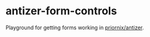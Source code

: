 # antizer-form-controls #

Playground for getting forms working in [priornix/antizer](https://github.com/priornix/antizer).

